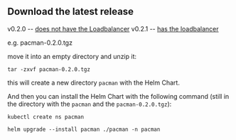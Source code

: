 ## Download the latest release

v0.2.0 -- [does not have the Loadbalancer](https://github.com/AnaisUrlichs/pacman/releases/tag/pacman-0.2.0)
v0.2.1 -- [has the loadbalancer](https://github.com/AnaisUrlichs/pacman/releases/tag/pacman-0.2.1)

e.g. pacman-0.2.0.tgz 

move it into an empty directory and unzip it:
```
tar -zxvf pacman-0.2.0.tgz
```

this will create a new directory `pacman` with the Helm Chart.

And then you can install the Helm Chart with the following command (still in the directory with the `pacman` and the `pacman-0.2.0.tgz`):
```
kubectl create ns pacman

helm upgrade --install pacman ./pacman -n pacman
```
